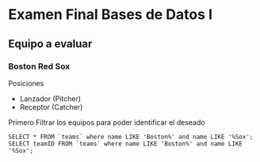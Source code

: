 # Examen Final Bases de Datos I

## Equipo a evaluar

### Boston Red Sox

Posiciones
- Lanzador (Pitcher)
- Receptor (Catcher)

Primero Filtrar los equipos para poder identificar el deseado

```
SELECT * FROM `teams` where name LIKE 'Boston%' and name LIKE '%Sox';
SELECT teamID FROM `teams` where name LIKE 'Boston%' and name LIKE '%Sox';
```
